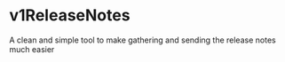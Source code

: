 # v1ReleaseNotes
A clean and simple tool to make gathering and sending the release notes much easier
